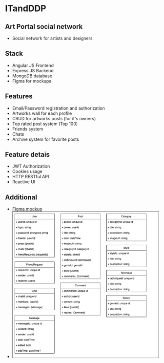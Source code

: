 # ITandDDP

## Art Portal social network
* Social network for artists and designers

## Stack
* Angular JS Frontend
* Express JS Backend
* MongoDB database
* Figma for mockups

## Features
* Email/Password registration and authorization
* Artworks wall for each profile
* CRUD for artworks posts (for it's owners)
* Top rated post system (Top 100)
* Friends system
* Chats
* Archive system for favorite posts

## Feature detais
* JWT Authorization
* Cookies usage
* HTTP RESTful API
* Reactive UI

## Additional
* [Figma mockup](https://www.figma.com/file/dkVyDuuJfs4rYi6yMATlNM/Art-Portal?t=QxPJZ3eBRM0dKUfH-1)
* ![Data models](Docs/DataModels.png)